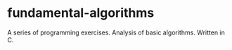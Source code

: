 # fundamental-algorithms
A series of programming exercises. Analysis of basic algorithms. Written in C.
